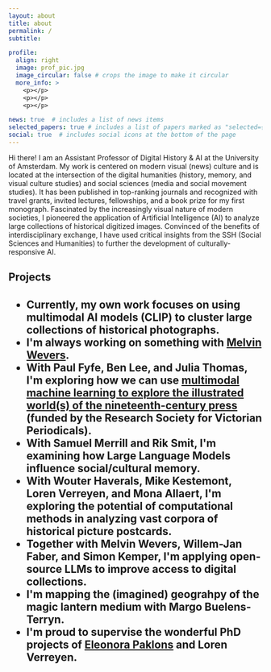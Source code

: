 ```yaml
---
layout: about
title: about
permalink: /
subtitle:

profile:
  align: right
  image: prof_pic.jpg
  image_circular: false # crops the image to make it circular
  more_info: >
    <p></p>
    <p></p>
    <p></p>

news: true  # includes a list of news items
selected_papers: true # includes a list of papers marked as "selected={true}"
social: true  # includes social icons at the bottom of the page
---
```


Hi there! I am an Assistant Professor of Digital History & AI at the University of Amsterdam. My work is centered on modern visual (news) culture and is located at the intersection of the digital humanities (history, memory, and visual culture studies) and social sciences (media and social movement studies). It has been published in top-ranking journals and recognized with travel grants, invited lectures, fellowships, and a book prize for my first monograph. Fascinated by the increasingly visual nature of modern societies, I pioneered the application of Artificial Intelligence (AI) to analyze large collections of historical digitized images. Convinced of the benefits of interdisciplinary exchange, I have used critical insights from the SSH (Social Sciences and Humanities) to further the development of culturally-responsive AI.

<h2>Projects<h2>
<ul>
    <li>Currently, my own work focuses on using multimodal AI models (CLIP) to cluster large collections of historical photographs.</li>
    <li>I'm always working on something with <a href="http://www.melvinwevers.nl/">Melvin Wevers</a>.</li>
    <li>With Paul Fyfe, Ben Lee, and Julia Thomas, I'm exploring how we can use <a href="https://tpsmi.github.io/news/announcement_3/"> multimodal machine learning to explore the illustrated world(s) of the nineteenth-century press </a> (funded by the Research Society for Victorian Periodicals).</li>
    <li>With Samuel Merrill and Rik Smit, I'm examining how Large Language Models influence social/cultural memory.</li>
    <li>With Wouter Haverals, Mike Kestemont, Loren Verreyen, and Mona Allaert, I'm exploring the potential of computational methods in analyzing vast corpora of historical picture postcards.</li>
    <li>Together with Melvin Wevers, Willem-Jan Faber, and Simon Kemper, I'm applying open-source LLMs to improve access to digital collections.</li>
    <li> I'm mapping the (imagined) geograhpy of the magic lantern medium with Margo Buelens-Terryn. </li>
    <li>I'm proud to supervise the wonderful PhD projects of <a href="https://www.uantwerpen.be/nl/personeel/eleonora-paklons/">Eleonora Paklons</a> and Loren Verreyen.</li>
</ul>
